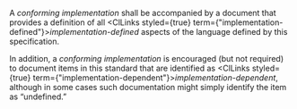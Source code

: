  



A *conforming implementation* shall be accompanied by a document that provides a definition of all <ClLinks styled={true} term={"implementation-defined"}><i>implementation-defined</i></ClLinks> aspects of the language defined by this specification. 



In addition, a *conforming implementation* is encouraged (but not required) to document items in this standard that are identified as <ClLinks styled={true} term={"implementation-dependent"}><i>implementation-dependent</i></ClLinks>, although in some cases such documentation might simply identify the item as “undefined.” 



